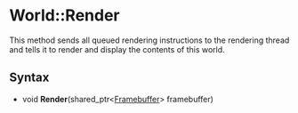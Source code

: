 # World::Render #
This method sends all queued rendering instructions to the rendering thread and tells it to render and display the contents of this world.

## Syntax ##
- void **Render**(shared_ptr<[Framebuffer](CPP_Framebuffer.md)\> framebuffer)
